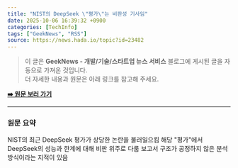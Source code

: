 ```yaml
---
title: "NIST의 DeepSeek \"평가\"는 비판성 기사임"
date: 2025-10-06 16:39:32 +0900
categories: [TechInfo]
tags: ["GeekNews", "RSS"]
source: https://news.hada.io/topic?id=23482
---
```

> 이 글은 **GeekNews - 개발/기술/스타트업 뉴스 서비스** 블로그에 게시된 글을 자동으로 가져온 것입니다. <br>
> 더 자세한 내용과 원문은 아래 링크를 참고해 주세요.

[**➡️ 원문 보러 가기**](https://news.hada.io/topic?id=23482)

---

### 원문 요약
NIST의 최근 DeepSeek 평가가 상당한 논란을 불러일으킴 해당 "평가"에서 DeepSeek의 성능과 한계에 대해 비판 위주로 다룸 보고서 구조가 공정하지 않은 분석 방식이라는 지적이 있음
